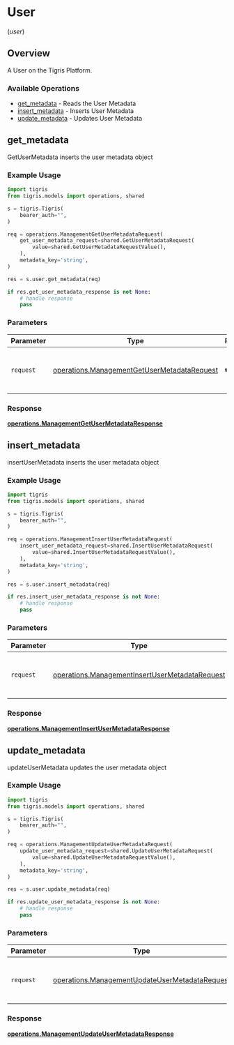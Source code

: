 # User
(*user*)

## Overview

A User on the Tigris Platform.

### Available Operations

* [get_metadata](#get_metadata) - Reads the User Metadata
* [insert_metadata](#insert_metadata) - Inserts User Metadata
* [update_metadata](#update_metadata) - Updates User Metadata

## get_metadata

GetUserMetadata inserts the user metadata object

### Example Usage

```python
import tigris
from tigris.models import operations, shared

s = tigris.Tigris(
    bearer_auth="",
)

req = operations.ManagementGetUserMetadataRequest(
    get_user_metadata_request=shared.GetUserMetadataRequest(
        value=shared.GetUserMetadataRequestValue(),
    ),
    metadata_key='string',
)

res = s.user.get_metadata(req)

if res.get_user_metadata_response is not None:
    # handle response
    pass
```

### Parameters

| Parameter                                                                                                  | Type                                                                                                       | Required                                                                                                   | Description                                                                                                |
| ---------------------------------------------------------------------------------------------------------- | ---------------------------------------------------------------------------------------------------------- | ---------------------------------------------------------------------------------------------------------- | ---------------------------------------------------------------------------------------------------------- |
| `request`                                                                                                  | [operations.ManagementGetUserMetadataRequest](../../models/operations/managementgetusermetadatarequest.md) | :heavy_check_mark:                                                                                         | The request object to use for the request.                                                                 |


### Response

**[operations.ManagementGetUserMetadataResponse](../../models/operations/managementgetusermetadataresponse.md)**


## insert_metadata

insertUserMetadata inserts the user metadata object

### Example Usage

```python
import tigris
from tigris.models import operations, shared

s = tigris.Tigris(
    bearer_auth="",
)

req = operations.ManagementInsertUserMetadataRequest(
    insert_user_metadata_request=shared.InsertUserMetadataRequest(
        value=shared.InsertUserMetadataRequestValue(),
    ),
    metadata_key='string',
)

res = s.user.insert_metadata(req)

if res.insert_user_metadata_response is not None:
    # handle response
    pass
```

### Parameters

| Parameter                                                                                                        | Type                                                                                                             | Required                                                                                                         | Description                                                                                                      |
| ---------------------------------------------------------------------------------------------------------------- | ---------------------------------------------------------------------------------------------------------------- | ---------------------------------------------------------------------------------------------------------------- | ---------------------------------------------------------------------------------------------------------------- |
| `request`                                                                                                        | [operations.ManagementInsertUserMetadataRequest](../../models/operations/managementinsertusermetadatarequest.md) | :heavy_check_mark:                                                                                               | The request object to use for the request.                                                                       |


### Response

**[operations.ManagementInsertUserMetadataResponse](../../models/operations/managementinsertusermetadataresponse.md)**


## update_metadata

updateUserMetadata updates the user metadata object

### Example Usage

```python
import tigris
from tigris.models import operations, shared

s = tigris.Tigris(
    bearer_auth="",
)

req = operations.ManagementUpdateUserMetadataRequest(
    update_user_metadata_request=shared.UpdateUserMetadataRequest(
        value=shared.UpdateUserMetadataRequestValue(),
    ),
    metadata_key='string',
)

res = s.user.update_metadata(req)

if res.update_user_metadata_response is not None:
    # handle response
    pass
```

### Parameters

| Parameter                                                                                                        | Type                                                                                                             | Required                                                                                                         | Description                                                                                                      |
| ---------------------------------------------------------------------------------------------------------------- | ---------------------------------------------------------------------------------------------------------------- | ---------------------------------------------------------------------------------------------------------------- | ---------------------------------------------------------------------------------------------------------------- |
| `request`                                                                                                        | [operations.ManagementUpdateUserMetadataRequest](../../models/operations/managementupdateusermetadatarequest.md) | :heavy_check_mark:                                                                                               | The request object to use for the request.                                                                       |


### Response

**[operations.ManagementUpdateUserMetadataResponse](../../models/operations/managementupdateusermetadataresponse.md)**

